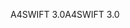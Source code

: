 <span data-ttu-id="83b3a-101">A4SWIFT 3.0</span><span class="sxs-lookup"><span data-stu-id="83b3a-101">A4SWIFT 3.0</span></span>